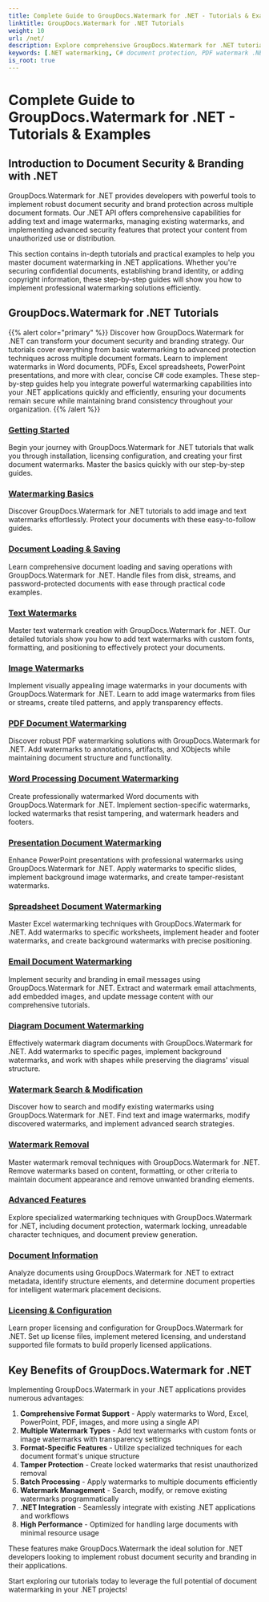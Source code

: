 ```yaml
---
title: Complete Guide to GroupDocs.Watermark for .NET - Tutorials & Examples
linktitle: GroupDocs.Watermark for .NET Tutorials
weight: 10
url: /net/
description: Explore comprehensive GroupDocs.Watermark for .NET tutorials to implement robust document security and branding. Learn text and image watermarking, format-specific techniques, and advanced protection features with practical C# code examples.
keywords: [.NET watermarking, C# document protection, PDF watermark .NET, Word watermark C#, Excel watermark .NET, PowerPoint watermark C#, .NET document security, digital watermarking C#, GroupDocs API, watermark management]
is_root: true
---
```


# Complete Guide to GroupDocs.Watermark for .NET - Tutorials & Examples

## Introduction to Document Security & Branding with .NET

GroupDocs.Watermark for .NET provides developers with powerful tools to implement robust document security and brand protection across multiple document formats. Our .NET API offers comprehensive capabilities for adding text and image watermarks, managing existing watermarks, and implementing advanced security features that protect your content from unauthorized use or distribution.

This section contains in-depth tutorials and practical examples to help you master document watermarking in .NET applications. Whether you're securing confidential documents, establishing brand identity, or adding copyright information, these step-by-step guides will show you how to implement professional watermarking solutions efficiently.

## GroupDocs.Watermark for .NET Tutorials
{{% alert color="primary" %}}
Discover how GroupDocs.Watermark for .NET can transform your document security and branding strategy. Our tutorials cover everything from basic watermarking to advanced protection techniques across multiple document formats. Learn to implement watermarks in Word documents, PDFs, Excel spreadsheets, PowerPoint presentations, and more with clear, concise C# code examples. These step-by-step guides help you integrate powerful watermarking capabilities into your .NET applications quickly and efficiently, ensuring your documents remain secure while maintaining brand consistency throughout your organization.
{{% /alert %}}

### [Getting Started](./getting-started/)
Begin your journey with GroupDocs.Watermark for .NET tutorials that walk you through installation, licensing configuration, and creating your first document watermarks. Master the basics quickly with our step-by-step guides.

### [Watermarking Basics](./watermarking-basics/)
Discover GroupDocs.Watermark for .NET tutorials to add image and text watermarks effortlessly. Protect your documents with these easy-to-follow guides.

### [Document Loading & Saving](./document-loading-saving/)
Learn comprehensive document loading and saving operations with GroupDocs.Watermark for .NET. Handle files from disk, streams, and password-protected documents with ease through practical code examples.

### [Text Watermarks](./text-watermarks/)
Master text watermark creation with GroupDocs.Watermark for .NET. Our detailed tutorials show you how to add text watermarks with custom fonts, formatting, and positioning to effectively protect your documents.

### [Image Watermarks](./image-watermarks/)
Implement visually appealing image watermarks in your documents with GroupDocs.Watermark for .NET. Learn to add image watermarks from files or streams, create tiled patterns, and apply transparency effects.

### [PDF Document Watermarking](./pdf-document-watermarking/)
Discover robust PDF watermarking solutions with GroupDocs.Watermark for .NET. Add watermarks to annotations, artifacts, and XObjects while maintaining document structure and functionality.

### [Word Processing Document Watermarking](./word-processing-document-watermarking/)
Create professionally watermarked Word documents with GroupDocs.Watermark for .NET. Implement section-specific watermarks, locked watermarks that resist tampering, and watermark headers and footers.

### [Presentation Document Watermarking](./presentation-document-watermarking/)
Enhance PowerPoint presentations with professional watermarks using GroupDocs.Watermark for .NET. Apply watermarks to specific slides, implement background image watermarks, and create tamper-resistant watermarks.

### [Spreadsheet Document Watermarking](./spreadsheet-document-watermarking/)
Master Excel watermarking techniques with GroupDocs.Watermark for .NET. Add watermarks to specific worksheets, implement header and footer watermarks, and create background watermarks with precise positioning.

### [Email Document Watermarking](./email-document-watermarking/)
Implement security and branding in email messages using GroupDocs.Watermark for .NET. Extract and watermark email attachments, add embedded images, and update message content with our comprehensive tutorials.

### [Diagram Document Watermarking](./diagram-document-watermarking/)
Effectively watermark diagram documents with GroupDocs.Watermark for .NET. Add watermarks to specific pages, implement background watermarks, and work with shapes while preserving the diagrams' visual structure.

### [Watermark Search & Modification](./watermark-search-modification/)
Discover how to search and modify existing watermarks using GroupDocs.Watermark for .NET. Find text and image watermarks, modify discovered watermarks, and implement advanced search strategies.

### [Watermark Removal](./watermark-removal/)
Master watermark removal techniques with GroupDocs.Watermark for .NET. Remove watermarks based on content, formatting, or other criteria to maintain document appearance and remove unwanted branding elements.

### [Advanced Features](./advanced-features/)
Explore specialized watermarking techniques with GroupDocs.Watermark for .NET, including document protection, watermark locking, unreadable character techniques, and document preview generation.

### [Document Information](./document-information/)
Analyze documents using GroupDocs.Watermark for .NET to extract metadata, identify structure elements, and determine document properties for intelligent watermark placement decisions.

### [Licensing & Configuration](./licensing-configuration/)
Learn proper licensing and configuration for GroupDocs.Watermark for .NET. Set up license files, implement metered licensing, and understand supported file formats to build properly licensed applications.

## Key Benefits of GroupDocs.Watermark for .NET

Implementing GroupDocs.Watermark in your .NET applications provides numerous advantages:

1. **Comprehensive Format Support** - Apply watermarks to Word, Excel, PowerPoint, PDF, images, and more using a single API
2. **Multiple Watermark Types** - Add text watermarks with custom fonts or image watermarks with transparency settings
3. **Format-Specific Features** - Utilize specialized techniques for each document format's unique structure
4. **Tamper Protection** - Create locked watermarks that resist unauthorized removal
5. **Batch Processing** - Apply watermarks to multiple documents efficiently
6. **Watermark Management** - Search, modify, or remove existing watermarks programmatically
7. **.NET Integration** - Seamlessly integrate with existing .NET applications and workflows
8. **High Performance** - Optimized for handling large documents with minimal resource usage

These features make GroupDocs.Watermark the ideal solution for .NET developers looking to implement robust document security and branding in their applications.

Start exploring our tutorials today to leverage the full potential of document watermarking in your .NET projects!